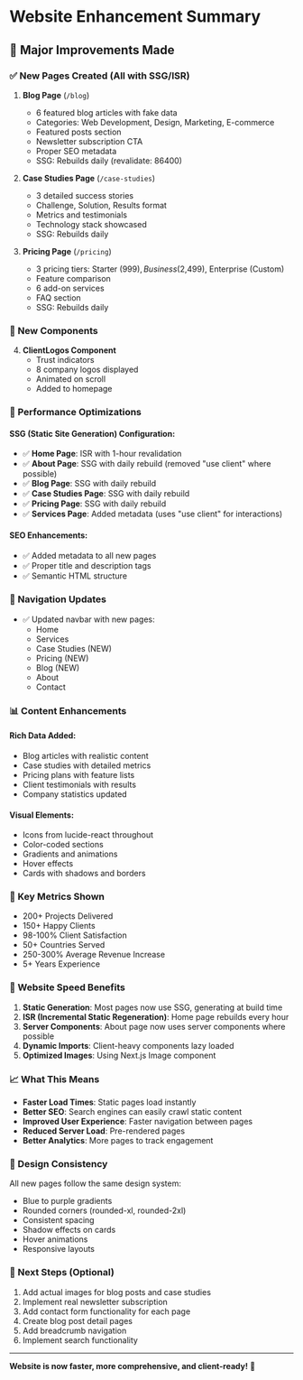 # Website Enhancement Summary

## 🚀 Major Improvements Made

### ✅ New Pages Created (All with SSG/ISR)

1. **Blog Page** (`/blog`)
   - 6 featured blog articles with fake data
   - Categories: Web Development, Design, Marketing, E-commerce
   - Featured posts section
   - Newsletter subscription CTA
   - Proper SEO metadata
   - SSG: Rebuilds daily (revalidate: 86400)

2. **Case Studies Page** (`/case-studies`)
   - 3 detailed success stories
   - Challenge, Solution, Results format
   - Metrics and testimonials
   - Technology stack showcased
   - SSG: Rebuilds daily

3. **Pricing Page** (`/pricing`)
   - 3 pricing tiers: Starter ($999), Business ($2,499), Enterprise (Custom)
   - Feature comparison
   - 6 add-on services
   - FAQ section
   - SSG: Rebuilds daily

### 🎨 New Components

4. **ClientLogos Component**
   - Trust indicators
   - 8 company logos displayed
   - Animated on scroll
   - Added to homepage

### 🔧 Performance Optimizations

#### SSG (Static Site Generation) Configuration:
- ✅ **Home Page**: ISR with 1-hour revalidation
- ✅ **About Page**: SSG with daily rebuild (removed "use client" where possible)
- ✅ **Blog Page**: SSG with daily rebuild
- ✅ **Case Studies Page**: SSG with daily rebuild
- ✅ **Pricing Page**: SSG with daily rebuild
- ✅ **Services Page**: Added metadata (uses "use client" for interactions)

#### SEO Enhancements:
- ✅ Added metadata to all new pages
- ✅ Proper title and description tags
- ✅ Semantic HTML structure

### 📱 Navigation Updates

- ✅ Updated navbar with new pages:
  - Home
  - Services
  - Case Studies (NEW)
  - Pricing (NEW)
  - Blog (NEW)
  - About
  - Contact

### 📊 Content Enhancements

#### Rich Data Added:
- Blog articles with realistic content
- Case studies with detailed metrics
- Pricing plans with feature lists
- Client testimonials with results
- Company statistics updated

#### Visual Elements:
- Icons from lucide-react throughout
- Color-coded sections
- Gradients and animations
- Hover effects
- Cards with shadows and borders

### 🎯 Key Metrics Shown

- 200+ Projects Delivered
- 150+ Happy Clients
- 98-100% Client Satisfaction
- 50+ Countries Served
- 250-300% Average Revenue Increase
- 5+ Years Experience

### 🚀 Website Speed Benefits

1. **Static Generation**: Most pages now use SSG, generating at build time
2. **ISR (Incremental Static Regeneration)**: Home page rebuilds every hour
3. **Server Components**: About page now uses server components where possible
4. **Dynamic Imports**: Client-heavy components lazy loaded
5. **Optimized Images**: Using Next.js Image component

### 📈 What This Means

- **Faster Load Times**: Static pages load instantly
- **Better SEO**: Search engines can easily crawl static content
- **Improved User Experience**: Faster navigation between pages
- **Reduced Server Load**: Pre-rendered pages
- **Better Analytics**: More pages to track engagement

### 🎨 Design Consistency

All new pages follow the same design system:
- Blue to purple gradients
- Rounded corners (rounded-xl, rounded-2xl)
- Consistent spacing
- Shadow effects on cards
- Hover animations
- Responsive layouts

### 📝 Next Steps (Optional)

1. Add actual images for blog posts and case studies
2. Implement real newsletter subscription
3. Add contact form functionality for each page
4. Create blog post detail pages
5. Add breadcrumb navigation
6. Implement search functionality

---

**Website is now faster, more comprehensive, and client-ready!** 🎉


